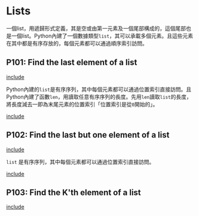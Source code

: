 # Lists

一個list，用遞歸形式定義，其是空或由第一元素及一個尾部構成的，這個尾部也是一個list。Python內建了一個數據類型`list`，其可以承載多個元素。且這些元素在其中都是有序存放的，每個元素都可以通過順序索引訪問。

## P101: Find the last element of a list

[include](../tests/lists/p101_test.py)

Python內建的`list`是有序序列，其中每個元素都可以通過位置索引直接訪問。且Python內建了函數`len`，用讀取任意有序序列的長度。先用`len`讀取`list`的長度，將長度減去一即為末尾元素的位置索引「位置索引是從`0`開始的」。

[include](../python99/lists/p101.py)

## P102: Find the last but one element of a list

[include](../tests/lists/p102_test.py)

`list` 是有序序列，其中每個元素都可以通過位置索引直接訪問。

[include](../python99/lists/p102.py)

## P103: Find the K'th element of a list

[include](../tests/lists/p103_test.py)